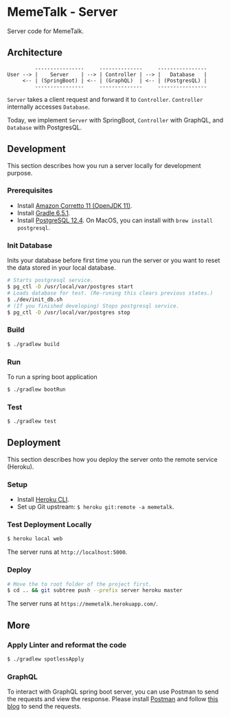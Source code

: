 # MemeTalk - Server

Server code for MemeTalk.

## Architecture

```
         ----------------     --------------     ----------------
User --> |    Server    | --> | Controller | --> |   Database   |
     <-- | (SpringBoot) | <-- | (GraphQL)  | <-- | (PostgresQL) |
         ----------------     --------------     ----------------
```

`Server` takes a client request and forward it to `Controller`. `Controller`
internally accesses `Database`.

Today, we implement `Server` with SpringBoot, `Controller` with GraphQL, and
`Database` with PostgresQL.

## Development

This section describes how you run a server locally for development purpose.

### Prerequisites

- Install [Amazon Corretto 11 (OpenJDK 11)](https://docs.aws.amazon.com/corretto/latest/corretto-11-ug/downloads-list.html).
- Install [Gradle 6.5.1](https://gradle.org/install/).
- Install [PostgreSQL 12.4](https://www.postgresql.org/docs/12/index.html). On MacOS, you can install with `brew install postgresql`.

### Init Database

Inits your database before first time you run the server or you want to reset
the data stored in your local database.

```bash
# Starts postgresql service.
$ pg_ctl -D /usr/local/var/postgres start
# Loads database for test. (Re-runing this clears previous states.)
$ ./dev/init_db.sh
# (If you finished developing) Stops postgresql service.
$ pg_ctl -D /usr/local/var/postgres stop
```

### Build

```bash
$ ./gradlew build
```

### Run

To run a spring boot application

```bash
$ ./gradlew bootRun
```

### Test

```bash
$ ./gradlew test
```

## Deployment

This section describes how you deploy the server onto the remote service
(Heroku).

### Setup

- Install [Heroku CLI](https://devcenter.heroku.com/articles/heroku-cli).
- Set up Git upstream: `$ heroku git:remote -a memetalk`.

### Test Deployment Locally

```bash
$ heroku local web
```

The server runs at `http://localhost:5000`.

### Deploy

```bash
# Move the to root folder of the project first.
$ cd .. && git subtree push --prefix server heroku master
```

The server runs at `https://memetalk.herokuapp.com/`.

## More

### Apply Linter and reformat the code

```bash
$ ./gradlew spotlessApply
```

### GraphQL

To interact with GraphQL spring boot server, you can use Postman to send the requests and view the response.
Please install [Postman](https://www.postman.com/) and follow [this blog](https://learning.postman.com/docs/sending-requests/supported-api-frameworks/graphql/) to send the requests.
